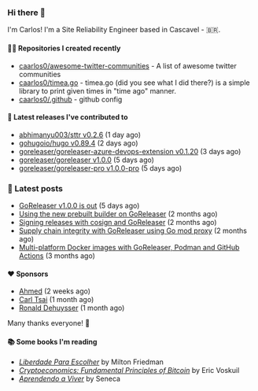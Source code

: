 ### Hi there 👋

I'm Carlos! I'm a Site Reliability Engineer based in Cascavel - 🇧🇷.

#### 👨‍💻 Repositories I created recently
- [caarlos0/awesome-twitter-communities](https://github.com/caarlos0/awesome-twitter-communities) - A list of awesome twitter communities
- [caarlos0/timea.go](https://github.com/caarlos0/timea.go) - timea.go (did you see what I did there?) is a simple library to print given times in &#34;time ago&#34; manner.
- [caarlos0/.github](https://github.com/caarlos0/.github) - github config

#### 🚀 Latest releases I've contributed to


- [abhimanyu003/sttr v0.2.6](https://github.com/abhimanyu003/sttr/releases/tag/v0.2.6) (1 day ago)
- [gohugoio/hugo v0.89.4](https://github.com/gohugoio/hugo/releases/tag/v0.89.4) (2 days ago)
- [goreleaser/goreleaser-azure-devops-extension v0.1.20](https://github.com/goreleaser/goreleaser-azure-devops-extension/releases/tag/v0.1.20) (3 days ago)
- [goreleaser/goreleaser v1.0.0](https://github.com/goreleaser/goreleaser/releases/tag/v1.0.0) (5 days ago)
- [goreleaser/goreleaser-pro v1.0.0-pro](https://github.com/goreleaser/goreleaser-pro/releases/tag/v1.0.0-pro) (5 days ago)

### 📄 Latest posts
- [GoReleaser v1.0.0 is out](https://carlosbecker.com/posts/goreleaser-v1/) (5 days ago)
- [Using the new prebuilt builder on GoReleaser](https://carlosbecker.com/posts/goreleaser-prebuilt/) (2 months ago)
- [Signing releases with cosign and GoReleaser](https://carlosbecker.com/posts/goreleaser-cosign/) (2 months ago)
- [Supply chain integrity with GoReleaser using Go mod proxy](https://carlosbecker.com/posts/supply-chain-goreleaser-go-mod-proxy/) (2 months ago)
- [Multi-platform Docker images with GoReleaser, Podman and GitHub Actions](https://carlosbecker.com/posts/goreleaser-actions-podman/) (3 months ago)

#### ❤️ Sponsors
- [Ahmed](https://github.com/Clivern) (2 weeks ago)
- [Carl Tsai](https://github.com/moonape1226) (1 month ago)
- [Ronald Dehuysser](https://github.com/rdehuyss) (1 month ago)

Many thanks everyone! 🙏

#### 📚 Some books I'm reading
- _[Liberdade Para Escolher](https://www.goodreads.com/book/show/17238591-liberdade-para-escolher)_ by Milton Friedman
- _[Cryptoeconomics: Fundamental Principles of Bitcoin](https://www.goodreads.com/book/show/56919322-cryptoeconomics)_ by Eric Voskuil
- _[Aprendendo a Viver](https://www.goodreads.com/book/show/28219486-aprendendo-a-viver)_ by Seneca
